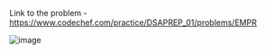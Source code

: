 Link to the problem - https://www.codechef.com/practice/DSAPREP_01/problems/EMPR


![image](https://github.com/Haleshot/Competitive-Programming/assets/57552973/8d9c44c1-f211-448f-93fe-d22757b59e9f)
